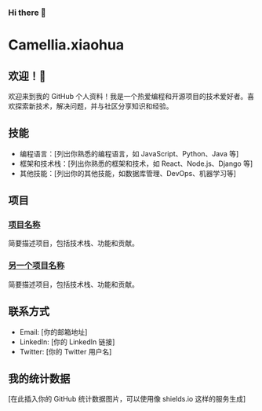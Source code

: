 ### Hi there 👋
# Camellia.xiaohua

## 欢迎！👋

欢迎来到我的 GitHub 个人资料！我是一个热爱编程和开源项目的技术爱好者。喜欢探索新技术，解决问题，并与社区分享知识和经验。

## 技能

- 编程语言：[列出你熟悉的编程语言，如 JavaScript、Python、Java 等]
- 框架和技术栈：[列出你熟悉的框架和技术，如 React、Node.js、Django 等]
- 其他技能：[列出你的其他技能，如数据库管理、DevOps、机器学习等]

## 项目

### [项目名称](链接)

简要描述项目，包括技术栈、功能和贡献。

### [另一个项目名称](链接)

简要描述项目，包括技术栈、功能和贡献。

## 联系方式

- Email: [你的邮箱地址]
- LinkedIn: [你的 LinkedIn 链接]
- Twitter: [你的 Twitter 用户名]

## 我的统计数据

[在此插入你的 GitHub 统计数据图片，可以使用像 shields.io 这样的服务生成]
<!--
**camelliaxiaohua/camelliaxiaohua** is a ✨ _special_ ✨ repository because its `README.md` (this file) appears on your GitHub profile.

Here are some ideas to get you started:

- 🔭 I’m currently working on ...
- 🌱 I’m currently learning ...
- 👯 I’m looking to collaborate on ...
- 🤔 I’m looking for help with ...
- 💬 Ask me about ...
- 📫 How to reach me: ...
- 😄 Pronouns: ...
- ⚡ Fun fact: ...
-->
